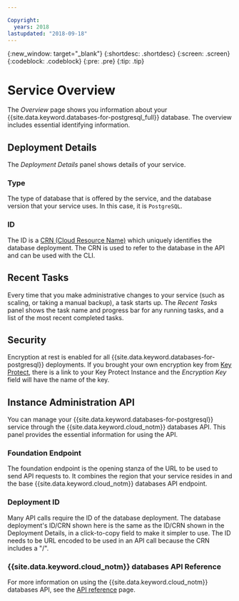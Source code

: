 ```yaml
---

Copyright:
  years: 2018
lastupdated: "2018-09-18"
---
```


{:new_window: target="_blank"}
{:shortdesc: .shortdesc}
{:screen: .screen}
{:codeblock: .codeblock}
{:pre: .pre}
{:tip: .tip}

# Service Overview

The _Overview_ page shows you information about your {{site.data.keyword.databases-for-postgresql_full}} database. The overview includes essential identifying information.

## Deployment Details

The _Deployment Details_ panel shows details of your service.

### Type

The type of database that is offered by the service, and the database version that your service uses. In this case, it is `PostgreSQL`.

### ID

The ID is a [CRN (Cloud Resource Name)](https://console.bluemix.net/docs/overview/crn.html) which uniquely identifies the database deployment. The CRN is used to refer to the database in the API and can be used with the CLI.

## Recent Tasks

Every time that you make administrative changes to your service (such as scaling, or taking a manual backup), a task starts up. The _Recent Tasks_ panel shows the task name and progress bar for any running tasks, and a list of the most recent completed tasks.

## Security

Encryption at rest is enabled for all {{site.data.keyword.databases-for-postgresql}} deployments. If you brought your own encryption key from [Key Protect](./reference-key-protect.html), there is a link to your Key Protect Instance and the _Encryption Key_ field will have the name of the key.

## Instance Administration API

You can manage your {{site.data.keyword.databases-for-postgresql}} service through the {{site.data.keyword.cloud_notm}} databases API. This panel provides the essential information for using the API.

### Foundation Endpoint

The foundation endpoint is the opening stanza of the URL to be used to send API requests to. It combines the region that your service resides in and the base {{site.data.keyword.cloud_notm}} databases API endpoint. 

### Deployment ID

Many API calls require the ID of the database deployment. The database deployment's ID/CRN shown here is the same as the ID/CRN shown in the Deployment Details, in a click-to-copy field to make it simpler to use. The ID needs to be URL encoded to be used in an API call because the CRN includes a "/".

### {{site.data.keyword.cloud_notm}} databases API Reference

For more information on using the {{site.data.keyword.cloud_notm}} databases API, see the [API reference](https://console.{DomainName}/apidocs/cloud-databases-api) page.